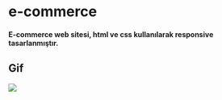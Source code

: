 # e-commerce

 #### E-commerce web sitesi, html ve css kullanılarak responsive tasarlanmıştır.

## Gif

![](images/e-commerce.gif)